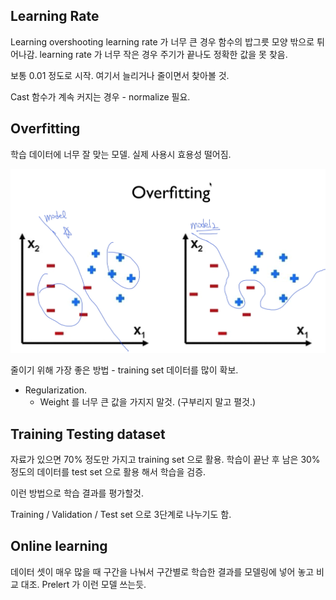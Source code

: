 ## Learning Rate

Learning overshooting
learning rate 가 너무 큰 경우 함수의 밥그릇 모양 밖으로 튀어나감.
learning rate 가 너무 작은 경우 주기가 끝나도 정확한 값을 못 찾음.

보통 0.01 정도로 시작. 여기서 늘리거나 줄이면서 찾아볼 것.

Cast 함수가 계속 커지는 경우 - normalize 필요.

## Overfitting
학습 데이터에 너무 잘 맞는 모델.
실제 사용시 효용성 떨어짐.

![](overfitting.png)

줄이기 위해 가장 좋은 방법 - training set 데이터를 많이 확보.

- Regularization.
  - Weight 를 너무 큰 값을 가지지 말것. (구부리지 말고 펼것.)

## Training Testing dataset

자료가 있으면 70% 정도만 가지고 training set 으로 활용.
학습이 끝난 후 남은 30% 정도의 데이터를 test set 으로 활용 해서 학습을 검증.

이런 방법으로 학습 결과를 평가할것.

Training / Validation / Test set 으로 3단계로 나누기도 함.

## Online learning

데이터 셋이 매우 많을 때 구간을 나눠서 구간별로 학습한 결과를 모델링에 넣어 놓고 비교 대조.
Prelert 가 이런 모델 쓰는듯.


